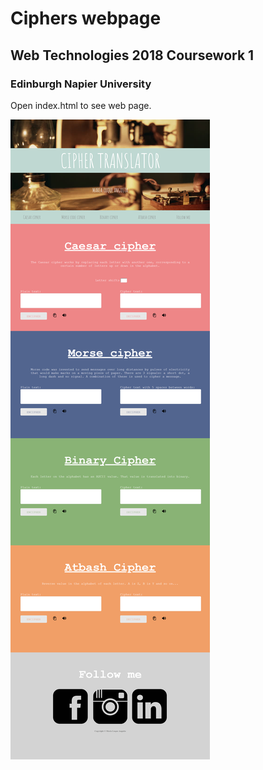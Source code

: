 # Ciphers webpage 

## Web Technologies 2018 Coursework 1 

### Edinburgh Napier University

Open index.html to see web page.

![Screenshot](img/screenshot.png)

